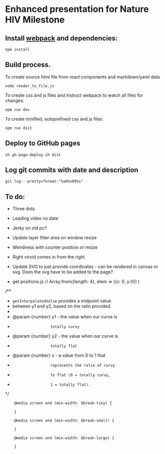 # Enhanced presentation for Nature HIV Milestone

## Install [webpack](https://webpack.js.org/) and dependencies:

	npm install

## Build process. 

To create source html file from react components and markdown/yaml data

	node render_to_file.js

To create css and js files and instruct webpack to watch all files for changes:

	npm run dev

To create minified, autoprefixed css and js files:

	npm run dist

## Deploy to GitHub pages

	sh gh-page-deploy.sh dist

## Log git commits with date and description

	git log --pretty=format:"%ad%x09%s"

## To do:

- Three dots
- Leading video no date
- Jerky on old pc?

- Update layer filter area on window resize
- Weirdness with counter position or resize 
- Right viroid comes in from the right
- Update SVG to just provide coordinates - can be rendered in canvas or svg. Does the svg have to be added to the page? 
- get positions.js 	// Array.from({length: 4}, elem => ({x: 0, y:0}) )

/**
 * `getInterpolatedValue` provides a midpoint value
 * between y1 and y2, based on the ratio provided.
 *
 * @param {number} y1 - the value when our curve is
 *                      totally curvy
 * @param {number} y2 - the value when our curve is
 *                      totally flat
 * @param {number} x  - a value from 0 to 1 that
 *                      represents the ratio of curvy
 *                      to flat (0 = totally curvy,
 *                      1 = totally flat).
 */

```
 	@media screen and (min-width: $break-tiny) {

	}

	@media screen and (min-width: $break-small) {

	}

	@media screen and (min-width: $break-large) {
		
	}
```
